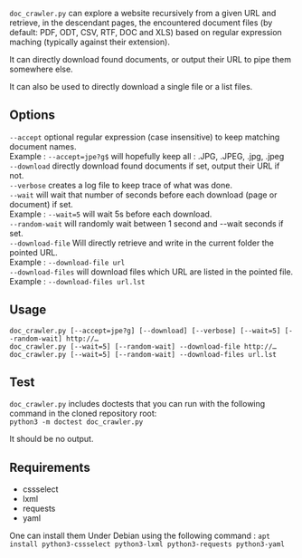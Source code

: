 `doc_crawler.py` can explore a website recursively from a given URL and retrieve, in the
descendant pages, the encountered document files (by default: PDF, ODT, CSV, RTF, DOC and XLS)
based on regular expression maching (typically against their extension).

It can directly download found documents, or output their URL to pipe them somewhere else.

It can also be used to directly download a single file or a list files.

## Options
`--accept` optional regular expression (case insensitive) to keep matching document names. \
 Example : `--accept=jpe?g$` will hopefully keep all : .JPG, .JPEG, .jpg, .jpeg \
`--download` directly download found documents if set, output their URL if not. \
`--verbose` creates a log file to keep trace of what was done. \
`--wait` will wait that number of seconds before each download (page or document) if set. \
 Example : `--wait=5` will wait 5s before each download. \
`--random-wait` will randomly wait between 1 second and --wait seconds if set. \
`--download-file` Will directly retrieve and write in the current folder the pointed URL. \
 Example : `--download-file url` \
`--download-files` will download files which URL are listed in the pointed file. \
 Example : `--download-files url.lst`

## Usage
`doc_crawler.py [--accept=jpe?g] [--download] [--verbose] [--wait=5] [--random-wait] http://…` \
`doc_crawler.py [--wait=5] [--random-wait] --download-file http://…` \
`doc_crawler.py [--wait=5] [--random-wait] --download-files url.lst`

## Test
`doc_crawler.py` includes doctests that you can run with the following command in the cloned repository root: \
`python3 -m doctest doc_crawler.py`

It should be no output.

## Requirements
* cssselect
* lxml
* requests
* yaml

One can install them Under Debian using the following command : `apt install python3-cssselect python3-lxml python3-requests python3-yaml`
